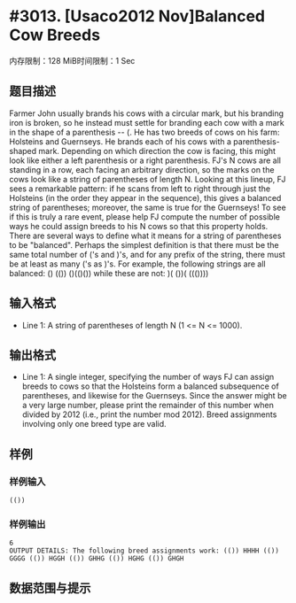 # #3013. [Usaco2012 Nov]Balanced Cow Breeds

内存限制：128 MiB时间限制：1 Sec

## 题目描述

Farmer John usually brands his cows with a circular mark, but his branding iron is broken, so he instead must settle for branding each cow with a mark in the shape of a parenthesis -- (. He has two breeds of cows on his farm: Holsteins and Guernseys. He brands each of his cows with a parenthesis-shaped mark. Depending on which direction the cow is facing, this might look like either a left parenthesis or a right parenthesis. FJ's N cows are all standing in a row, each facing an arbitrary direction, so the marks on the cows look like a string of parentheses of length N. Looking at this lineup, FJ sees a remarkable pattern: if he scans from left to right through just the Holsteins (in the order they appear in the sequence), this gives a balanced string of parentheses; moreover, the same is true for the Guernseys! To see if this is truly a rare event, please help FJ compute the number of possible ways he could assign breeds to his N cows so that this property holds. There are several ways to define what it means for a string of parentheses to be "balanced". Perhaps the simplest definition is that there must be the same total number of ('s and )'s, and for any prefix of the string, there must be at least as many ('s as )'s. For example, the following strings are all balanced: () (()) ()(()()) while these are not: )( ())( ((()))) 

## 输入格式

* Line 1: A string of parentheses of length N (1 <= N <= 1000). 

## 输出格式

* Line 1: A single integer, specifying the number of ways FJ can assign breeds to cows so that the Holsteins form a balanced subsequence of parentheses, and likewise for the Guernseys. Since the answer might be a very large number, please print the remainder of this number when divided by 2012 (i.e., print the number mod 2012). Breed assignments involving only one breed type are valid. 

## 样例

### 样例输入

    
    (())
    

### 样例输出

    
    6 
    OUTPUT DETAILS: The following breed assignments work: (()) HHHH (()) GGGG (()) HGGH (()) GHHG (()) HGHG (()) GHGH 
    

## 数据范围与提示
